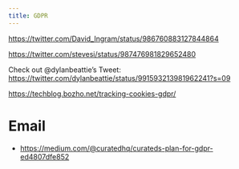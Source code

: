 ```yaml
---
title: GDPR
---
```


https://twitter.com/David_Ingram/status/986760883127844864


https://twitter.com/stevesi/status/987476981829652480

Check out @dylanbeattie’s Tweet: https://twitter.com/dylanbeattie/status/991593213981962241?s=09


https://techblog.bozho.net/tracking-cookies-gdpr/


# Email
* https://medium.com/@curatedhq/curateds-plan-for-gdpr-ed4807dfe852
